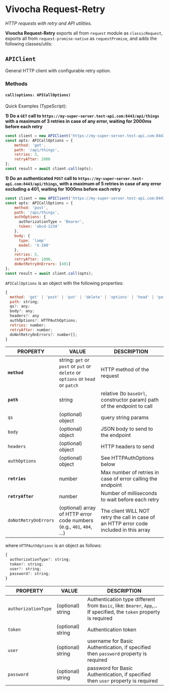 # Vivocha Request-Retry

_HTTP requests with retry and API utilities._

**Vivocha Request-Retry** exports all from `request` module as `classicRequest`, exports all from `request-promise-native` as `requestPromise`, and adds the following classes/utils:

## `APIClient`

General HTTP client with configurable retry option.

### Methods

#### `call(options: APICallOptions)`

Quick Examples (TypeScript):

**1) Do a `GET` call to `https://my-super-server.test-api.com:8443/api/things` with a maximum of 3 retries in case of any error, waiting for 2000ms before each retry**

```javascript
const client = new APIClient('https://my-super-server.test-api.com:8443');
const opts: APICallOptions = {
    method: 'get',
    path: '/api/things',
    retries: 3,
    retryAfter: 2000
};
const result = await client.call(opts);
```

**1) Do an authenticated `POST` call to `https://my-super-server.test-api.com:8443/api/things`, with a maximum of 5 retries in case of any error excluding a 401, waiting for 1000ms before each retry**

```javascript
const client = new APIClient('https://my-super-server.test-api.com:8443');
const opts: APICallOptions = {
    method: 'post',
    path: '/api/things',
    authOptions: {
      authorizationType = 'Bearer',
      token: 'abcd-1234'
    },
    body: {
      type: 'lamp'
      model: 'X-100'
    },
    retries: 5,
    retryAfter: 1000,
    doNotRetryOnErrors: [401]
};
const result = await client.call(opts);
```

`APICallOptions` is an object with the following properties:

```javascript
{
  method: 'get' | 'post' | 'put' | 'delete' | 'options' | 'head' | 'patch';
  path: string;
  qs?: any;
  body?: any;
  headers?: any
  authOptions?: HTTPAuthOptions;
  retries: number;
  retryAfter: number;
  doNotRetryOnErrors?: number[];
}
```

| PROPERTY             | VALUE                                                                          | DESCRIPTION                                                                             |
| -------------------- | ------------------------------------------------------------------------------ | --------------------------------------------------------------------------------------- |
| **`method`**         | string: `get` or `post` or `put` or `delete` or `options` or `head` or `patch` | HTTP method of the request                                                              |
| **`path`**           | string                                                                         | relative (to `baseUrl`, constructor param) path of the endpoint to call                 |
| `qs`                 | (optional) object                                                              | query string params                                                                     |
| `body`               | (optional) object                                                              | JSON body to send to the endpoint                                                       |
| `headers`            | (optional) object                                                              | HTTP headers to send                                                                    |
| `authOptions`        | (optional) object                                                              | See HTTPAuthOptions below                                                               |
| **`retries`**        | number                                                                         | Max number of retries in case of error calling the endpoint                             |
| **`retryAfter`**     | number                                                                         | Number of milliseconds to wait before each retry                                        |
| `doNotRetryOnErrors` | (optional) array of HTTP error code numbers (e.g., `401`, `404`, ...)          | The client WILL NOT retry the call in case of an HTTP error code included in this array |

where `HTTPAuthOptions` is an object as follows:

```javascript
{
  authorizationType?: string;
  token?: string;
  user?: string;
  password?: string;
}
```

| PROPERTY            | VALUE             | DESCRIPTION                                                                                                          |
| ------------------- | ----------------- | -------------------------------------------------------------------------------------------------------------------- |
| `authorizationType` | (optional) string | Authentication type different from `Basic`, like: `Bearer`, `App`,... If specified, the `token` property is required |
| `token`             | (optional) string | Authentication token                                                                                                 |
| `user`              | (optional) string | username for Basic Authentication, if specified then `password` property is required                                 |
| `password`          | (optional) string | password for Basic Authentication, if specified then `user` property is required                                     |

